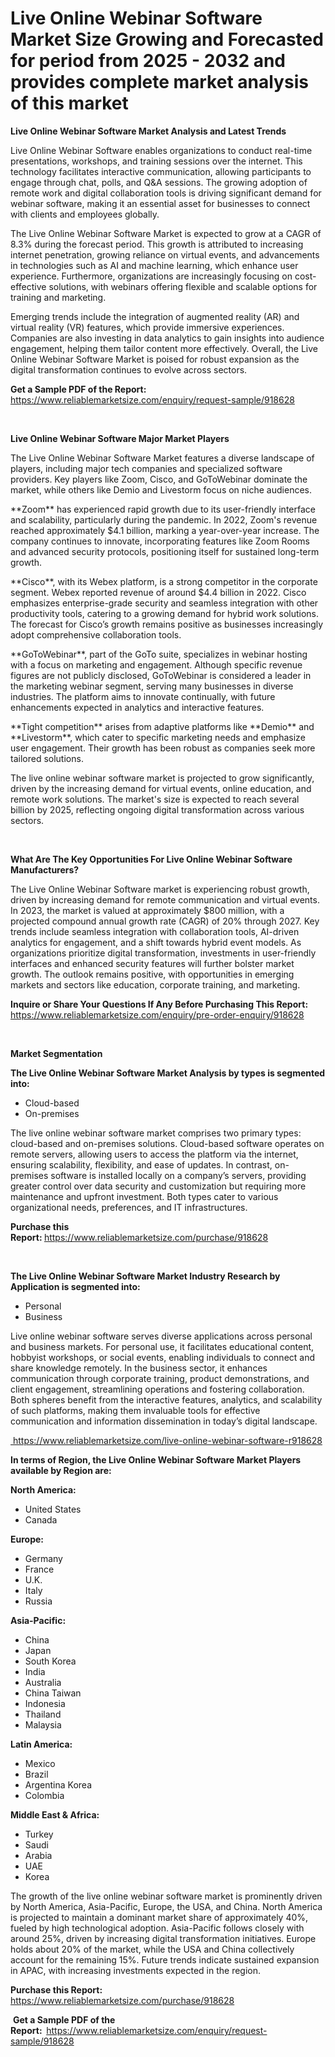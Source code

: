 <p><h1>Live Online Webinar Software Market Size Growing and Forecasted for period from 2025 - 2032 and provides complete market analysis of this market</h1></p><p><strong>Live Online Webinar Software Market Analysis and Latest Trends</strong></p>
<p><p>Live Online Webinar Software enables organizations to conduct real-time presentations, workshops, and training sessions over the internet. This technology facilitates interactive communication, allowing participants to engage through chat, polls, and Q&A sessions. The growing adoption of remote work and digital collaboration tools is driving significant demand for webinar software, making it an essential asset for businesses to connect with clients and employees globally.</p><p>The Live Online Webinar Software Market is expected to grow at a CAGR of 8.3% during the forecast period. This growth is attributed to increasing internet penetration, growing reliance on virtual events, and advancements in technologies such as AI and machine learning, which enhance user experience. Furthermore, organizations are increasingly focusing on cost-effective solutions, with webinars offering flexible and scalable options for training and marketing.</p><p>Emerging trends include the integration of augmented reality (AR) and virtual reality (VR) features, which provide immersive experiences. Companies are also investing in data analytics to gain insights into audience engagement, helping them tailor content more effectively. Overall, the Live Online Webinar Software Market is poised for robust expansion as the digital transformation continues to evolve across sectors.</p></p>
<p><strong>Get a Sample PDF of the Report:&nbsp;</strong> <a href="https://www.reliablemarketsize.com/enquiry/request-sample/918628?utm_campaign=2891&utm_medium=2&utm_source=Github&utm_content=ia&utm_term=18042025&utm_id=live-online-webinar-software">https://www.reliablemarketsize.com/enquiry/request-sample/918628</a></p>
<p>&nbsp;</p>
<p><strong>Live Online Webinar Software Major Market Players</strong></p>
<p><p>The Live Online Webinar Software Market features a diverse landscape of players, including major tech companies and specialized software providers. Key players like Zoom, Cisco, and GoToWebinar dominate the market, while others like Demio and Livestorm focus on niche audiences.</p><p>**Zoom** has experienced rapid growth due to its user-friendly interface and scalability, particularly during the pandemic. In 2022, Zoom's revenue reached approximately $4.1 billion, marking a year-over-year increase. The company continues to innovate, incorporating features like Zoom Rooms and advanced security protocols, positioning itself for sustained long-term growth.</p><p>**Cisco**, with its Webex platform, is a strong competitor in the corporate segment. Webex reported revenue of around $4.4 billion in 2022. Cisco emphasizes enterprise-grade security and seamless integration with other productivity tools, catering to a growing demand for hybrid work solutions. The forecast for Cisco’s growth remains positive as businesses increasingly adopt comprehensive collaboration tools.</p><p>**GoToWebinar**, part of the GoTo suite, specializes in webinar hosting with a focus on marketing and engagement. Although specific revenue figures are not publicly disclosed, GoToWebinar is considered a leader in the marketing webinar segment, serving many businesses in diverse industries. The platform aims to innovate continually, with future enhancements expected in analytics and interactive features.</p><p>**Tight competition** arises from adaptive platforms like **Demio** and **Livestorm**, which cater to specific marketing needs and emphasize user engagement. Their growth has been robust as companies seek more tailored solutions. </p><p>The live online webinar software market is projected to grow significantly, driven by the increasing demand for virtual events, online education, and remote work solutions. The market's size is expected to reach several billion by 2025, reflecting ongoing digital transformation across various sectors.</p></p>
<p>&nbsp;</p>
<p><strong>What Are The Key Opportunities For Live Online Webinar Software Manufacturers?</strong></p>
<p><p>The Live Online Webinar Software market is experiencing robust growth, driven by increasing demand for remote communication and virtual events. In 2023, the market is valued at approximately $800 million, with a projected compound annual growth rate (CAGR) of 20% through 2027. Key trends include seamless integration with collaboration tools, AI-driven analytics for engagement, and a shift towards hybrid event models. As organizations prioritize digital transformation, investments in user-friendly interfaces and enhanced security features will further bolster market growth. The outlook remains positive, with opportunities in emerging markets and sectors like education, corporate training, and marketing.</p></p>
<p><strong>Inquire or Share Your Questions If Any Before Purchasing This Report:</strong> <a href="https://www.reliablemarketsize.com/enquiry/pre-order-enquiry/918628?utm_campaign=2891&utm_medium=2&utm_source=Github&utm_content=ia&utm_term=18042025&utm_id=live-online-webinar-software">https://www.reliablemarketsize.com/enquiry/pre-order-enquiry/918628</a></p>
<p>&nbsp;</p>
<p><strong>Market Segmentation</strong></p>
<p><strong>The Live Online Webinar Software Market Analysis by types is segmented into:</strong></p>
<p><ul><li>Cloud-based</li><li>On-premises</li></ul></p>
<p><p>The live online webinar software market comprises two primary types: cloud-based and on-premises solutions. Cloud-based software operates on remote servers, allowing users to access the platform via the internet, ensuring scalability, flexibility, and ease of updates. In contrast, on-premises software is installed locally on a company’s servers, providing greater control over data security and customization but requiring more maintenance and upfront investment. Both types cater to various organizational needs, preferences, and IT infrastructures.</p></p>
<p><strong>Purchase this Report:&nbsp;</strong><a href="https://www.reliablemarketsize.com/purchase/918628?utm_campaign=2891&utm_medium=2&utm_source=Github&utm_content=ia&utm_term=18042025&utm_id=live-online-webinar-software">https://www.reliablemarketsize.com/purchase/918628</a></p>
<p>&nbsp;</p>
<p><strong>The Live Online Webinar Software Market Industry Research by Application is segmented into:</strong></p>
<p><ul><li>Personal</li><li>Business</li></ul></p>
<p><p>Live online webinar software serves diverse applications across personal and business markets. For personal use, it facilitates educational content, hobbyist workshops, or social events, enabling individuals to connect and share knowledge remotely. In the business sector, it enhances communication through corporate training, product demonstrations, and client engagement, streamlining operations and fostering collaboration. Both spheres benefit from the interactive features, analytics, and scalability of such platforms, making them invaluable tools for effective communication and information dissemination in today’s digital landscape.</p></p>
<p><a href="https://www.reliablemarketsize.com/live-online-webinar-software-r918628?utm_campaign=2891&utm_medium=2&utm_source=Github&utm_content=ia&utm_term=18042025&utm_id=live-online-webinar-software">&nbsp;https://www.reliablemarketsize.com/live-online-webinar-software-r918628</a></p>
<p><strong>In terms of Region, the Live Online Webinar Software Market Players available by Region are:</strong></p>
<p>
    <p> <strong> North America: </strong>
        <ul>
            <li>United States</li>
            <li>Canada</li>
        </ul>
        </p> 
    <p> <strong> Europe: </strong>
        <ul>
            <li>Germany</li>
            <li>France</li>
            <li>U.K.</li>
            <li>Italy</li>
            <li>Russia</li>
        </ul>
        </p> 
    <p> <strong> Asia-Pacific: </strong>
        <ul>
            <li>China</li>
            <li>Japan</li>
            <li>South Korea</li>
            <li>India</li>
            <li>Australia</li>
            <li>China Taiwan</li>
            <li>Indonesia</li>
            <li>Thailand</li>
            <li>Malaysia</li>
        </ul>
        </p> 
    <p> <strong> Latin America: </strong>
        <ul>
            <li>Mexico</li>
            <li>Brazil</li>
            <li>Argentina Korea</li>
            <li>Colombia</li>
        </ul>
        </p> 
    <p> <strong> Middle East & Africa: </strong>
        <ul>
            <li>Turkey</li>
            <li>Saudi</li>
            <li>Arabia</li>
            <li>UAE</li>
            <li>Korea</li>
        </ul>
    </p>
    </p>
<p><p>The growth of the live online webinar software market is prominently driven by North America, Asia-Pacific, Europe, the USA, and China. North America is projected to maintain a dominant market share of approximately 40%, fueled by high technological adoption. Asia-Pacific follows closely with around 25%, driven by increasing digital transformation initiatives. Europe holds about 20% of the market, while the USA and China collectively account for the remaining 15%. Future trends indicate sustained expansion in APAC, with increasing investments expected in the region.</p></p>
<p><strong>Purchase this Report: </strong><a href="https://www.reliablemarketsize.com/purchase/918628?utm_campaign=2891&utm_medium=2&utm_source=Github&utm_content=ia&utm_term=18042025&utm_id=live-online-webinar-software">https://www.reliablemarketsize.com/purchase/918628</a></p>
<p>&nbsp;<strong>Get a Sample PDF of the Report:&nbsp;&nbsp;</strong><a href="https://www.reliablemarketsize.com/enquiry/request-sample/918628?utm_campaign=2891&utm_medium=2&utm_source=Github&utm_content=ia&utm_term=18042025&utm_id=live-online-webinar-software">https://www.reliablemarketsize.com/enquiry/request-sample/918628</a></p>
<p><strong></strong></p>
<p><p></p><p></p><p></p></p>